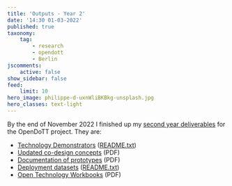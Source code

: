 ```yaml
---
title: 'Outputs - Year 2'
date: '14:30 01-03-2022'
published: true
taxonomy:
    tag:
        - research
        - opendott
        - Berlin
jscomments:
    active: false
show_sidebar: false
feed:
    limit: 10
hero_image: philippe-d-uxnWliBKBkg-unsplash.jpg
hero_classes: text-light
---
```


By the end of November 2022 I finished up my [second year deliverables](https://github.com/opendott-smartcities/II/tree/main/WP2-deliverables) for the OpenDoTT project. They are:

- [Technology Demonstrators](https://github.com/opendott-smartcities/II/blob/main//D10_technology-demonstrators) ([README.txt](https://raw.githubusercontent.com/opendott-smartcities/II/main/D10_technology-demonstrators/README.txt))
- [Updated co-design concepts](https://github.com/opendott-smartcities/II/blob/main/D11_co-designed-concepts/D11_ESR4_Updated-Concepts.pdf) (PDF)
- [Documentation of prototypes](https://github.com/opendott-smartcities/II/blob/main/D12_documentation-of-prototypes/D12_ESR4_Documentation-of-Prototypes.pdf) (PDF)
- [Deployment datasets](https://github.com/opendott-smartcities/II/blob/main//D13_deployment-datasets) ([README.txt](https://raw.githubusercontent.com/opendott-smartcities/II/main/D13_deployment-datasets/README.txt))
- [Open Technology Workbooks](https://github.com/opendott-smartcities/II/blob/main/D14_open-technology-workbooks/D14_ESR4_Open-Technology-Workbook.pdf) (PDF)

